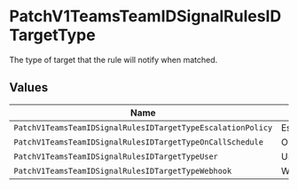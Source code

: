 # PatchV1TeamsTeamIDSignalRulesIDTargetType

The type of target that the rule will notify when matched.


## Values

| Name                                                        | Value                                                       |
| ----------------------------------------------------------- | ----------------------------------------------------------- |
| `PatchV1TeamsTeamIDSignalRulesIDTargetTypeEscalationPolicy` | EscalationPolicy                                            |
| `PatchV1TeamsTeamIDSignalRulesIDTargetTypeOnCallSchedule`   | OnCallSchedule                                              |
| `PatchV1TeamsTeamIDSignalRulesIDTargetTypeUser`             | User                                                        |
| `PatchV1TeamsTeamIDSignalRulesIDTargetTypeWebhook`          | Webhook                                                     |